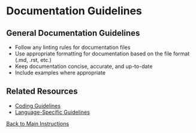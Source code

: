 # Documentation Guidelines

## General Documentation Guidelines

- Follow any linting rules for documentation files
- Use appropriate formatting for documentation based on the file format (.md, .rst, etc.)
- Keep documentation concise, accurate, and up-to-date
- Include examples where appropriate

## Related Resources

- [Coding Guidelines](coding-guidelines.md)
- [Language-Specific Guidelines](language-specific-guidelines.md)

[Back to Main Instructions](main-instructions.md)
